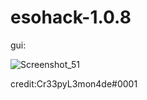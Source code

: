 # esohack-1.0.8

gui:

![Screenshot_51](https://user-images.githubusercontent.com/77835677/122557464-04764200-d067-11eb-8e50-405de9b3e18d.png)

credit:Cr33pyL3mon4de#0001

